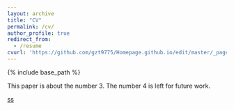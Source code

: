 ```yaml
---
layout: archive
title: "CV"
permalink: /cv/
author_profile: true
redirect_from:
  - /resume
cvurl: 'https://github.com/gzt9775/Homepage.github.io/edit/master/_pages/cv.pdf'
---
```


{% include base_path %}

This paper is about the number 3. The number 4 is left for future work.

[ss](https://github.com/gzt9775/Homepage.github.io/edit/master/_pages/cv.pdf)

